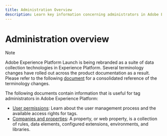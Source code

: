```yaml
---
title: Administration Overview
description: Learn key information concerning administrators in Adobe Experience Platform Launch.
---
```

# Administration overview

>[!NOTE]
>
>Adobe Experience Platform Launch is being rebranded as a suite of data collection technologies in Experience Platform. Several terminology changes have rolled out across the product documentation as a result. Please refer to the following [document](../../term-updates.md) for a consolidated reference of the terminology changes.

The following documents contain information that is useful for tag administrators in Adobe Experience Platform:

* [User permissions](user-permissions.md): Learn about the user management process and the available access rights for tags.
* [Companies and properties](companies-and-properties.md): A property, or web property, is a collection of rules, data elements, configured extensions, environments, and libraries.
